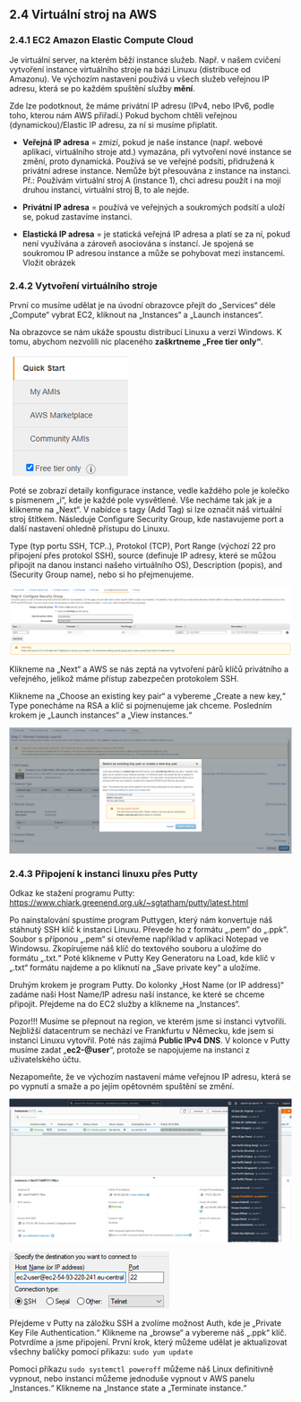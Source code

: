 ## 2.4	Virtuální stroj na AWS

### 2.4.1 EC2 Amazon Elastic Compute Cloud

Je virtuální server, na kterém běží instance služeb. Např. v našem cvičení vytvoření instance virtuálního stroje na bázi Linuxu (distribuce od Amazonu). Ve výchozím nastavení používá u všech služeb veřejnou IP adresu, která se po každém spuštění služby **mění**.

Zde lze podotknout, že máme privátní IP adresu (IPv4, nebo IPv6, podle toho, kterou nám AWS přiřadí.) Pokud bychom chtěli veřejnou (dynamickou)/Elastic IP adresu, za ní si musíme připlatit.

- **Veřejná IP adresa** = zmizí, pokud je naše instance (např. webové aplikaci, virtuálního stroje atd.) vymazána, při vytvoření nové instance se změní, proto dynamická. Používá se ve veřejné podsíti, přidružená k privátní adrese instance. Nemůže být přesouvána z instance na instanci. Př.: Používám virtuální stroj A (instance 1), chci adresu použít i na mojí druhou instanci, virtuální stroj B, to ale nejde.

- **Privátní IP adresa** = používá ve veřejných a soukromých podsítí a uloží se, pokud zastavíme instanci.

- **Elastická IP adresa** = je statická veřejná IP adresa a platí se za ní, pokud není využívána a zároveň asociována s instancí. Je spojená se soukromou IP adresou instance a může se pohybovat mezi instancemi. Vložit obrázek

### 2.4.2 Vytvoření virtuálního stroje

První co musíme udělat je na úvodní obrazovce přejít do „Services“ déle „Compute“ vybrat EC2, kliknout na „Instances“ a „Launch instances“.

Na obrazovce se nám ukáže spoustu distribucí Linuxu a verzí Windows. K tomu, abychom nezvolili nic placeného **zaškrtneme „Free tier only“**.

![Obrázek 6 nabídka Launch instances](img/free_tier.png)

Poté se zobrazí detaily konfigurace instance, vedle každého pole je kolečko s písmenem „i“, kde je každé pole vysvětlené. Vše necháme tak jak je a klikneme na „Next“. V nabídce s tagy (Add Tag) si lze označit náš virtuální stroj štítkem. Následuje Configure Security Group, kde nastavujeme port a další nastavení ohledně přístupu do Linuxu.

Type (typ portu SSH, TCP..), Protokol (TCP), Port Range (výchozí 22 pro připojení přes protokol SSH), source (definuje IP adresy, které se můžou připojit na danou instanci našeho virtuálního OS), Description (popis), and (Security Group name), nebo si ho přejmenujeme.

![Obrázek 7 nabídka Configure Security Group](img/configure_security_group.png)

Klikneme na „Next“  a AWS se nás zeptá na vytvoření párů klíčů privátního a veřejného, jelikož máme přístup zabezpečen protokolem SSH.

Klikneme na „Choose an existing key pair“ a vybereme „Create a new key,“ Type ponecháme na RSA a klíč si pojmenujeme jak chceme. Posledním krokem je „Launch instances“ a „View instances.“

![Obrázek 8 nabídka vytvoření public/private klíčů](img/nabidka_klice.png)

### 2.4.3 Připojení k instanci linuxu přes Putty

Odkaz ke stažení programu Putty: https://www.chiark.greenend.org.uk/~sgtatham/putty/latest.html

Po nainstalování spustíme program Puttygen, který nám konvertuje náš stáhnutý SSH klíč k instanci Linuxu. Převede ho z formátu „.pem“ do „.ppk“. Soubor s příponou „.pem“ si otevřeme například v aplikaci Notepad ve Windowsu. Zkopírujeme náš klíč do textového souboru a uložíme do formátu „.txt.“ Poté klikneme v Putty Key Generatoru na Load, kde klíč v „.txt“ formátu najdeme a po kliknutí na „Save private key“ a uložíme.

Druhým krokem je program Putty. Do kolonky „Host Name (or IP address)“ zadáme naši Host Name/IP adresu naší instance, ke které se chceme připojit. Přejdeme na do EC2 služby a klikneme na „Instances“.

Pozor!!! Musíme se přepnout na region, ve kterém jsme si instanci vytvořili. Nejbližší datacentrum se nechází ve Frankfurtu v Německu, kde jsem si instanci Linuxu vytovřil. Poté nás zajímá **Public IPv4 DNS**. V kolonce v Putty musíme zadat „**ec2-@user**“, protože se napojujeme na instanci z uživatelského účtu.

Nezapomeňte, že ve výchozím nastavení máme veřejnou IP adresu, která se po vypnutí a smaže a po jejím opětovném spuštění se změní.

![Obrázek 9 ukázka instance VM Linux na AWS](img/ukazka_instance.png)

![Obrázek 10 Putty ukázka adresy instance](img/adresa_instance.png)

 
Přejdeme v Putty na záložku SSH a zvolíme možnost Auth, kde je „Private Key File Authentication.“ Klikneme na „browse“ a vybereme náš „.ppk“ klíč. Potvrdíme a jsme připojení. První	 krok, který můžeme udělat je aktualizovat všechny balíčky pomocí příkazu: `sudo yum update`

Pomocí příkazu `sudo systemctl poweroff` můžeme náš Linux definitivně vypnout, nebo instanci můžeme jednoduše vypnout v AWS panelu „Instances.“ Klikneme na „Instance state a „Terminate instance.“
